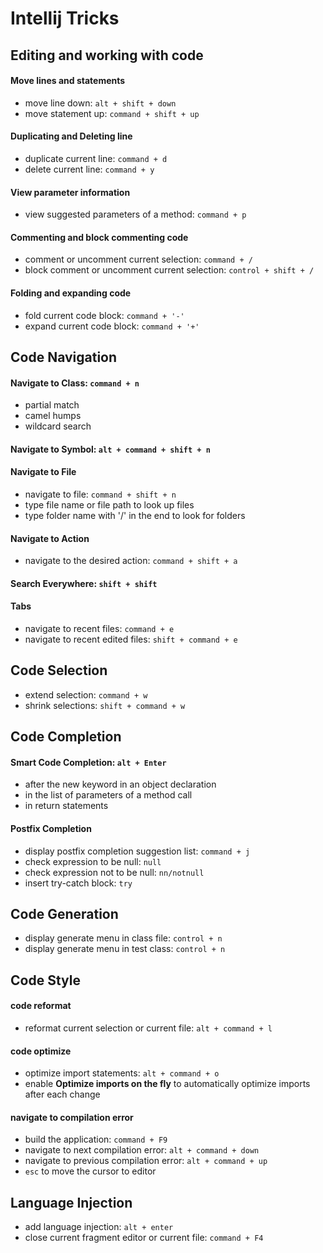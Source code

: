 # Intellij Tricks

## Editing and working with code
#### Move lines and statements
- move line down: `alt + shift + down`
- move statement up: `command + shift + up`

#### Duplicating and Deleting line
- duplicate current line: `command + d`
- delete current line: `command + y`

#### View parameter information
- view suggested parameters of a method: `command + p`

#### Commenting and block commenting code
- comment or uncomment current selection: `command + /`
- block comment or uncomment current selection: `control + shift + /`

#### Folding and expanding code
- fold current code block: `command + '-'`
- expand current code block: `command + '+'`

## Code Navigation
#### Navigate to Class: `command + n`
- partial match
- camel humps
- wildcard search

#### Navigate to Symbol: `alt + command + shift + n`

#### Navigate to File
- navigate to file: `command + shift + n`
- type file name or file path to look up files
- type folder name with '/' in the end to look for folders

#### Navigate to Action
- navigate to the desired action: `command + shift + a`

#### Search Everywhere: `shift + shift`

#### Tabs
- navigate to recent files: `command + e`
- navigate to recent edited files: `shift + command + e`

## Code Selection
- extend selection: `command + w`
- shrink selections: `shift + command + w`

## Code Completion
#### Smart Code Completion: `alt + Enter`
- after the new keyword in an object declaration
- in the list of parameters of a method call
- in return statements

#### Postfix Completion
- display postfix completion suggestion list: `command + j`
- check expression to be null: `null`
- check expression not to be null: `nn/notnull`
- insert try-catch block: `try`

## Code Generation
- display generate menu in class file: `control + n`
- display generate menu in test class: `control + n`

## Code Style
#### code reformat
- reformat current selection or current file: `alt + command + l`

#### code optimize
- optimize import statements: `alt + command + o`
- enable **Optimize imports on the fly** to automatically optimize imports after each change

#### navigate to compilation error
- build the application: `command + F9`
- navigate to next compilation error: `alt + command + down`
- navigate to previous compilation error: `alt + command + up`
- `esc` to move the cursor to editor

## Language Injection
- add language injection: `alt + enter`
- close current fragment editor or current file: `command + F4`
